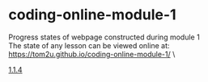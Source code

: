# coding-online-module-1
Progress states of webpage constructed during module 1 \
The state of any lesson can be viewed online at: https://tom2u.github.io/coding-online-module-1/ \

<a href=https://tom2u.github.io/coding-online-module-1/1.1.4/RUN-BUDDY>1.1.4</a>
